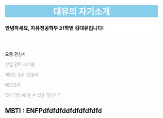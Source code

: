 <h1 style = "background-color: skyblue; color: white; font-weight: bold; text-align: center;"> 대유의 자기소개 </h1>

<article>
    <h3 style = "background-color: white; color: black;"><bold>안녕하세요, 자유전공학부 21학번 김대유입니다!</bold></h3>
    <br></br> 
    <p>요즘 관심사</p>
    <p style = "color: darkgray;">창업 관련 소식들</p>
    <p style = "color: darkgray;">재밌는 일이 없을까</p>
    <p style = "color: darkgray;">배고프다</p>
    <p style = "color: darkgray;">멋사 엠티에 갈 수 있을 것인가?</p>
    <h2>MBTI : ENFPdfdfdfddfdfdfdfdfd</h2>
    
</article>